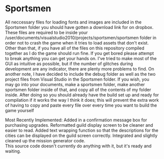 # Sportsmen

All neccessary files for loading fonts and images are included in the Sportsmen folder you should have gotten a download link for on dropbox.  These files are required to be inside your /user/documents/visualstudio2010/projects/sportsmen/sportsmen folder in order not to crash the game when it tries to load assets that don't exist.  Other than that, if you have all of the files on this repository compiled together as I do the game should run fine.  If you get bored please attempt to break anything you can get your hands on.  I've tried to make most of the GUI as intuitive as possible, but if the number of glitches during development are any indicator, there are plenty more problems to find.  On another note, I have decided to include the debug folder as well as the two project files from Visual Studio in the Sportsmen folder.  If you wish, you may go into your documents, make a sportsmen folder, make another sportsmen folder inside of that, and copy all of the contents of my folder inside.  After doing so you should already have the build set up and ready for compilation if it works the way I think it does; this will prevent the extra work of having to copy and paste every file over every time you want to build the game yourself

Most Recently Implemented:
	Added in a confirmation message box for purchasing upgrades.  Reformatted guild
	display screen to be cleaner and easier to read.  Added text wrapping function
	so that the descriptions for the cities can be displayed on the guild screen
	correctly.  Integrated and slightly cleaned up the mission generator code.  
	This source code doesn't currently do anything with it, but it's ready and waiting.
